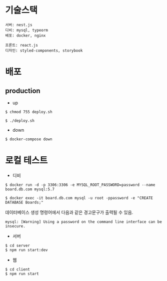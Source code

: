 # 기술스택

```
서버: nest.js
디비: mysql, typeorm
배포: docker, nginx

프론트: react.js
디자인: styled-components, storybook
```

# 배포

## production

* up

```
$ chmod 755 deploy.sh

$ ./deploy.sh
```

* down

```
$ docker-compose down
```

# 로컬 테스트

* 디비

```
$ docker run -d -p 3306:3306 -e MYSQL_ROOT_PASSWORD=password --name board.db.com mysql:5.7

$ docker exec -it board.db.com mysql -u root -ppassword -e "CREATE DATABASE Boards;"
```

데이터베이스 생성 명령어에서 다음과 같은 경고문구가 출력될 수 있음.

```
mysql: [Warning] Using a password on the command line interface can be insecure.
```

* 서버

```
$ cd server 
$ npm run start:dev
```

* 웹

```
$ cd client 
$ npm run start
```